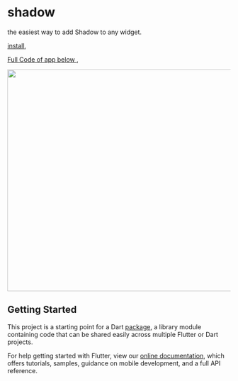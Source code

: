 # shadow

the easiest way to add Shadow to any widget.

[install](https://pub.dev/packages/shadow),

[Full Code of app below ](https://github.com/Fethi1/Shadow),


<img src="https://github.com/Fethi1/Shadow/Screenshot from 2019-09-08 14-58-07.png" width="900" height="500">

## Getting Started

This project is a starting point for a Dart
[package](https://flutter.dev/developing-packages/),
a library module containing code that can be shared easily across
multiple Flutter or Dart projects.

For help getting started with Flutter, view our 
[online documentation](https://flutter.dev/docs), which offers tutorials, 
samples, guidance on mobile development, and a full API reference.
